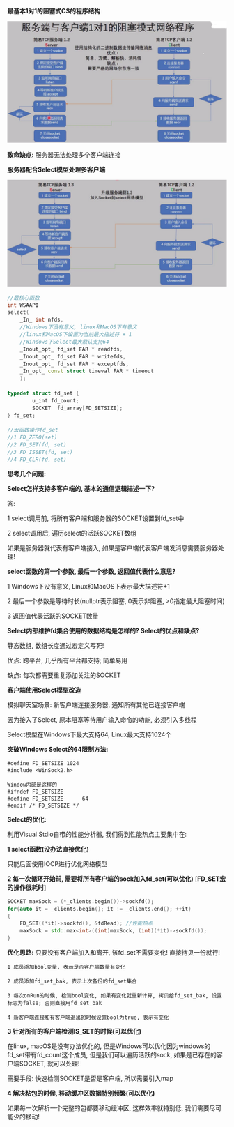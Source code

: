 **最基本1对1的阻塞式CS的程序结构**

<img src="Select%E6%A8%A1%E5%9E%8B/image-20250213013517128.png" alt="image-20250213013517128" style="zoom:50%;" />

**致命缺点:**  服务器无法处理多个客户端连接





**服务器配合Select模型处理多客户端**

![image-20250213013718523](Select%E6%A8%A1%E5%9E%8B/image-20250213013718523.png)

```c++
//最核心函数
int WSAAPI
select(
    _In_ int nfds, 
    //Windows下没有意义, linux和MacOS下有意义
    //linux和MacOS下设置为当前最大描述符 + 1
    //Windows下Select最大默认支持64
    _Inout_opt_ fd_set FAR * readfds,
    _Inout_opt_ fd_set FAR * writefds,
    _Inout_opt_ fd_set FAR * exceptfds,
    _In_opt_ const struct timeval FAR * timeout
    );

typedef struct fd_set {
        u_int fd_count;
        SOCKET  fd_array[FD_SETSIZE];
} fd_set;

//宏函数操作fd_set
//1 FD_ZERO(set)
//2 FD_SET(fd, set)
//3 FD_ISSET(fd, set)
//4 FD_CLR(fd, set)
```

**思考几个问题:** 

**Select怎样支持多客户端的, 基本的通信逻辑描述一下?** 

答: 

1 select调用前, 将所有客户端和服务器的SOCKET设置到fd_set中

2 select调用后, 遍历select的活跃SOCKET数组

如果是服务器就代表有客户端接入, 如果是客户端代表客户端发消息需要服务器处理!



**select函数的第一个参数, 最后一个参数, 返回值代表什么意思?** 

1 Windows下没有意义, Linux和MacOS下表示最大描述符+1

2 最后一个参数是等待时长(nullptr表示阻塞, 0表示非阻塞, >0指定最大阻塞时间)

3 返回值代表活跃的SOCKET数量



**Select内部维护fd集合使用的数据结构是怎样的?  Select的优点和缺点?** 

静态数组, 数组长度通过宏定义写死!  

优点: 跨平台, 几乎所有平台都支持; 简单易用

缺点: 每次都需要重复添加关注的SOCKET



**客户端使用Select模型改造**

模拟聊天室场景:  新客户端连接服务器, 通知所有其他已连接客户端

因为接入了Select, 原本阻塞等待用户输入命令的功能, 必须引入多线程



Select模型在Windows下最大支持64, Linux最大支持1024个

**突破Windows Select的64限制方法:** 

```
#define FD_SETSIZE 1024
#include <WinSock2.h>

Window内部是这样的
#ifndef FD_SETSIZE
#define FD_SETSIZE      64
#endif /* FD_SETSIZE */
```



**Select的优化:** 

利用Visual Stdio自带的性能分析器, 我们得到性能热点主要集中在: 

**1 select函数(没办法直接优化)**

只能后面使用IOCP进行优化网络模型

**2 每一次循环开始前, 需要将所有客户端的sock加入fd_set(可以优化)** [**FD_SET宏的操作很耗时**]

```c++
SOCKET maxSock = (*_clients.begin())->sockfd();
for(auto it = _clients.begin(); it != _clients.end(); ++it)
{
    FD_SET((*it)->sockfd(), &fdRead); //性能热点
    maxSock = std::max<int>((int)maxSock, (int)(*it)->sockfd());
}
```

**优化思路:**  只要没有客户端加入和离开, 该fd_set不需要变化! 直接拷贝一份就行!

```
1 成员添加bool变量, 表示是否客户端数量有变化

2 成员添加fd_set_bak, 表示上次备份的fd_set集合

3 每次onRun的时候, 检测bool变化, 如果有变化就重新计算, 拷贝给fd_set_bak, 设置标志为false; 否则直接用fd_set_bak

4 新客户端连接和有客户端退出的时候设置bool为true, 表示有变化
```



**3 针对所有的客户端检测IS_SET的时候(可以优化)**

在linux, macOS是没有办法优化的, 但是Windows可以优化因为windows的fd_set带有fd_count这个成员, 但是我们可以遍历活跃的sock, 如果是已存在的客户端SOCKET, 就可以处理!

需要手段:  快速检测SOCKET是否是客户端, 所以需要引入map



**4 解决粘包的时候, 移动缓冲区数据特别频繁(可以优化)**

如果每一次解析一个完整的包都要移动缓冲区, 这样效率就特别低,  我们需要尽可能少的移动!





